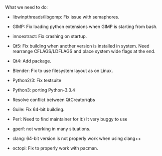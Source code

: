 What we need to do:

* libwinpthreads/libgomp: Fix issue with semaphores.

* GIMP: Fix loading python extensions when GIMP is starting from bash.

* innoextract: Fix crashing on startup.

* Qt5: Fix building when another version is installed in system. Need rearrange 
  CFLAGS/LDFLAGS and place system wide flags at the end.

* Qt4: Add package.

* Blender: Fix to use filesystem layout as on Linux.

* Python2/3: Fix testsuite

* Python3: porting Python-3.3.4

* Resolve conflict between QtCreator/qbs

* Guile: Fix 64-bit building.

* Perl: Need to find maintainer for it:) It very buggy to use

* gperf: not working in many situations.

* clang: 64-bit version is not properly work when using clang++

* octopi: Fix to properly work with pacman.
